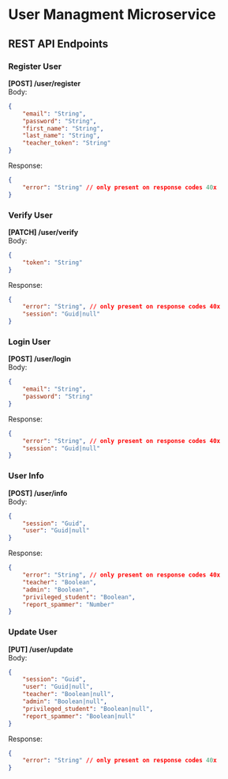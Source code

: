 # User Managment Microservice
## REST API Endpoints
### Register User
**[POST] /user/register**\
Body:
```json
{
    "email": "String",
    "password": "String",
    "first_name": "String",
    "last_name": "String",
    "teacher_token": "String"
}
```
Response:
```json
{
    "error": "String" // only present on response codes 40x
}
```
### Verify User
**[PATCH] /user/verify**\
Body:
```json
{
    "token": "String"
}
```
Response:
```json
{
    "error": "String", // only present on response codes 40x
    "session": "Guid|null"
}
```
### Login User
**[POST] /user/login**\
Body:
```json
{
    "email": "String",
    "password": "String"
}
```
Response:
```json
{
    "error": "String", // only present on response codes 40x
    "session": "Guid|null"
}
```
### User Info
**[POST] /user/info**\
Body:
```json
{
    "session": "Guid",
    "user": "Guid|null"
}
```
Response:
```json
{
    "error": "String", // only present on response codes 40x
    "teacher": "Boolean",
    "admin": "Boolean",
    "privileged_student": "Boolean",
    "report_spammer": "Number"
}
```
### Update User
**[PUT] /user/update**\
Body:
```json
{
    "session": "Guid",
    "user": "Guid|null",
    "teacher": "Boolean|null",
    "admin": "Boolean|null",
    "privileged_student": "Boolean|null",
    "report_spammer": "Boolean|null"
}
```
Response:
```json
{
    "error": "String" // only present on response codes 40x
}
```

